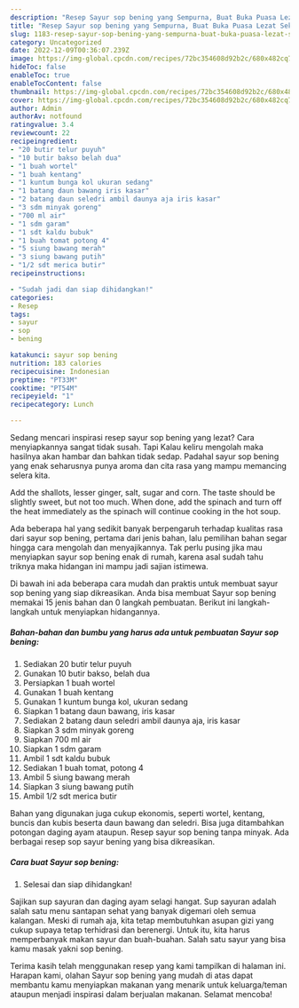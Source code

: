 ```yaml
---
description: "Resep Sayur sop bening yang Sempurna, Buat Buka Puasa Lezat Sekali"
title: "Resep Sayur sop bening yang Sempurna, Buat Buka Puasa Lezat Sekali"
slug: 1183-resep-sayur-sop-bening-yang-sempurna-buat-buka-puasa-lezat-sekali
category: Uncategorized
date: 2022-12-09T00:36:07.239Z
image: https://img-global.cpcdn.com/recipes/72bc354608d92b2c/680x482cq70/sayur-sop-bening-foto-resep-utama.jpg
hideToc: false
enableToc: true
enableTocContent: false
thumbnail: https://img-global.cpcdn.com/recipes/72bc354608d92b2c/680x482cq70/sayur-sop-bening-foto-resep-utama.jpg
cover: https://img-global.cpcdn.com/recipes/72bc354608d92b2c/680x482cq70/sayur-sop-bening-foto-resep-utama.jpg
author: Admin
authorAv: notfound
ratingvalue: 3.4
reviewcount: 22
recipeingredient:
- "20 butir telur puyuh"
- "10 butir bakso belah dua"
- "1 buah wortel"
- "1 buah kentang"
- "1 kuntum bunga kol ukuran sedang"
- "1 batang daun bawang iris kasar"
- "2 batang daun seledri ambil daunya aja iris kasar"
- "3 sdm minyak goreng"
- "700 ml air"
- "1 sdm garam"
- "1 sdt kaldu bubuk"
- "1 buah tomat potong 4"
- "5 siung bawang merah"
- "3 siung bawang putih"
- "1/2 sdt merica butir"
recipeinstructions:

- "Sudah jadi dan siap dihidangkan!"
categories:
- Resep
tags:
- sayur
- sop
- bening

katakunci: sayur sop bening 
nutrition: 183 calories
recipecuisine: Indonesian
preptime: "PT33M"
cooktime: "PT54M"
recipeyield: "1"
recipecategory: Lunch

---
```



Sedang mencari inspirasi resep sayur sop bening yang lezat? Cara menyiapkannya sangat tidak susah. Tapi Kalau keliru mengolah maka hasilnya akan hambar dan bahkan tidak sedap. Padahal sayur sop bening yang enak seharusnya punya aroma dan cita rasa yang mampu memancing selera kita.


Add the shallots, lesser ginger, salt, sugar and corn. The taste should be slightly sweet, but not too much. When done, add the spinach and turn off the heat immediately as the spinach will continue cooking in the hot soup.

Ada beberapa hal yang sedikit banyak berpengaruh terhadap kualitas rasa dari sayur sop bening, pertama dari jenis bahan, lalu pemilihan bahan segar hingga cara mengolah dan menyajikannya. Tak perlu pusing jika mau menyiapkan sayur sop bening enak di rumah, karena asal sudah tahu triknya maka hidangan ini mampu jadi sajian istimewa.


Di bawah ini ada beberapa cara mudah dan praktis untuk membuat sayur sop bening yang siap dikreasikan. Anda bisa membuat Sayur sop bening memakai 15 jenis bahan dan 0 langkah pembuatan. Berikut ini langkah-langkah untuk menyiapkan hidangannya.

<!--inarticleads1-->

##### Bahan-bahan dan bumbu yang harus ada untuk pembuatan Sayur sop bening:

1. Sediakan 20 butir telur puyuh
1. Gunakan 10 butir bakso, belah dua
1. Persiapkan 1 buah wortel
1. Gunakan 1 buah kentang
1. Gunakan 1 kuntum bunga kol, ukuran sedang
1. Siapkan 1 batang daun bawang, iris kasar
1. Sediakan 2 batang daun seledri ambil daunya aja, iris kasar
1. Siapkan 3 sdm minyak goreng
1. Siapkan 700 ml air
1. Siapkan 1 sdm garam
1. Ambil 1 sdt kaldu bubuk
1. Sediakan 1 buah tomat, potong 4
1. Ambil 5 siung bawang merah
1. Siapkan 3 siung bawang putih
1. Ambil 1/2 sdt merica butir


Bahan yang digunakan juga cukup ekonomis, seperti wortel, kentang, buncis dan kubis beserta daun bawang dan seledri. Bisa juga ditambahkan potongan daging ayam ataupun. Resep sayur sop bening tanpa minyak. Ada berbagai resep sop sayur bening yang bisa dikreasikan. 

<!--inarticleads2-->

##### Cara buat Sayur sop bening:


1. Selesai dan siap dihidangkan!

Sajikan sup sayuran dan daging ayam selagi hangat. Sup sayuran adalah salah satu menu santapan sehat yang banyak digemari oleh semua kalangan. Meski di rumah aja, kita tetap membutuhkan asupan gizi yang cukup supaya tetap terhidrasi dan berenergi. Untuk itu, kita harus memperbanyak makan sayur dan buah-buahan. Salah satu sayur yang bisa kamu masak yakni sop bening. 

Terima kasih telah menggunakan resep yang kami tampilkan di halaman ini. Harapan kami, olahan Sayur sop bening yang mudah di atas dapat membantu kamu menyiapkan makanan yang menarik untuk keluarga/teman ataupun menjadi inspirasi dalam berjualan makanan. Selamat mencoba!
